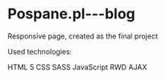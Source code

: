 # Pospane.pl---blog

Responsive page, created as the final project

Used technologies:

HTML 5
CSS
SASS
JavaScript
RWD
AJAX
